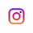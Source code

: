 <img height=32 width=32 href="https://instagram.com/putulopi" src="https://github.com/Puditra/Puditra/blob/main/instagram.png">
</img>
